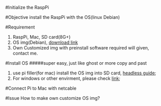 #Initialize the RaspPi

#Objective
install the RaspPi with the OS(linux Debian)

#Requirement
1. RaspPi, Mac, SD card(8G+)
2. OS img(Debian), [download link](https://www.raspberrypi.org/downloads/raspbian/)
3. Own Customized img with preinstall software required will given, contact me.

#Install OS
#####super easy, just like ghost or more copy and past
1. use pi filler(for mac) install the OS img into SD card, [headless guide](https://learn.adafruit.com/beaglebone-black-installing-operating-systems/mac-os-x);
2. For windows or other envirment, please check [link](http://www.tweaking4all.com/hardware/raspberry-pi/install-img-to-sd-card/);


#Connect Pi to Mac with netcable


#Issue
How to make own customize OS img?
